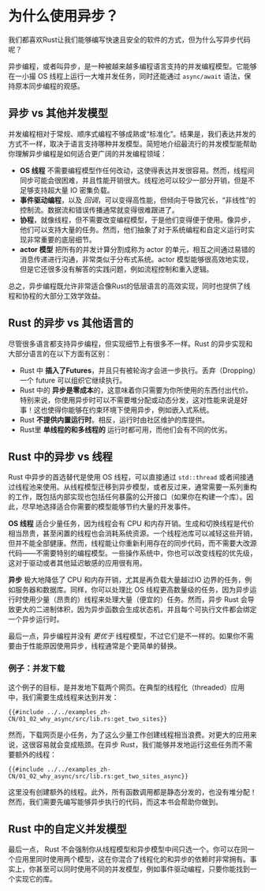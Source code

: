 # 为什么使用异步？

我们都喜欢Rust让我们能够编写快速且安全的软件的方式，但为什么写异步代码呢？

异步编程，或者叫异步，是一种被越来越多编程语言支持的并发编程模型。它能够在一小撮 OS 线程上运行一大堆并发任务，同时还能通过 `async/await` 语法，保持原本同步编程的观感。

## 异步 vs 其他并发模型

并发编程相对于常规、顺序式编程不够成熟或“标准化”。结果是，我们表达并发的方式不一样，取决于语言支持哪种并发模型。简短地介绍最流行的并发模型能帮助你理解异步编程是如何适合更广阔的并发编程领域：

- **OS 线程** 不需要编程模型作任何改动，这使得表达并发很容易。然而，线程间同步可能会很困难，并且性能开销很大。线程池可以较少一部分开销，但是不足够支持超大量 IO 密集负载。
- **事件驱动编程**，以及 _回调_，可以变得高性能，但倾向于导致冗长，“非线性”的控制流。数据流和错误传播通常就变得很难跟进了。
- **协程**，就像线程，但不需要改变编程模型，于是他们变得便于使用。像异步，他们可以支持大量的任务。然而，他们抽象了对于系统编程和自定义运行时实现非常重要的底层细节。
- **actor 模型** 把所有的并发计算分割成称为 actor 的单元，相互之间通过易错的消息传递进行沟通，非常类似于分布式系统。actor 模型能够很高效地实现，但是它还很多没有解答的实践问题，例如流程控制和重入逻辑。

总之，异步编程既允许非常适合像Rust的低层语言的高效实现，同时也提供了线程和协程的大部分工效学效益。

## Rust 的异步 vs 其他语言的

尽管很多语言都支持异步编程，但实现细节上有很多不一样。Rust 的异步实现和大部分语言的在以下方面有区别：

- Rust 中 **插入了Futures**，并且只有被轮询才会进一步执行。丢弃（Dropping）一个 future 可以组织它继续执行。
- Rust 中的 **异步是零成本**的，这意味着你只需要为你所使用的东西付出代价。特别来说，你使用异步时可以不需要堆分配或动态分发，这对性能来说是好事！这也使得你能够在约束环境下使用异步，例如嵌入式系统。
- Rust **不提供内置运行时**。相反，运行时由社区维护的库提供。
- Rust里 **单线程的和多线程的** 运行时都可用，而他们会有不同的优劣。

## Rust 中的异步 vs 线程

Rust 中异步的首选替代是使用 OS 线程，可以直接通过 `std::thread` 或者间接通过线程池来使用。从线程模型迁移到异步模型，或者反过来，通常需要一系列重构的工作，既包括内部实现也包括任何暴露的公开接口（如果你在构建一个库）。因此，尽早地选择适合你需要的模型能够节约大量的开发事件。

**OS 线程** 适合少量任务，因为线程会有 CPU 和内存开销。生成和切换线程是代价相当昂贵，甚至闲置的线程也会消耗系统资源。一个线程池库可以减轻这些开销，但并不能全部健康。然而，线程能让你重新利用存在的同步代码，而不需要大改源代码——不需要特别的编程模型。一些操作系统中，你也可以改变线程的优先级，这对于驱动或者其他延迟敏感的应用很有用。

**异步** 极大地降低了 CPU 和内存开销，尤其是再负载大量越过IO 边界的任务，例如服务器和数据库。同样，你可以处理比 OS 线程更高数量级的任务，因为异步运行时使用少量（昂贵的）线程来处理大量（便宜的）任务。然而，异步 Rust 会导致更大的二进制体积，因为异步函数会生成状态机，并且每个可执行文件都会绑定一个异步运行时。

最后一点，异步编程并没有 _更优于_ 线程模型，不过它们是不一样的。如果你不需要由于性能原因使用异步，线程通常是个更简单的替换。

### 例子：并发下载

这个例子的目标，是并发地下载两个网页。在典型的线程化（threaded）应用中，我们需要生成线程来达到并发：

```rust,ignore
{{#include ../../examples_zh-CN/01_02_why_async/src/lib.rs:get_two_sites}}
```

然而，下载网页是小任务，为了这么少量工作创建线程相当浪费。对更大的应用来说，这很容易就会变成瓶颈。在异步 Rust，我们能够并发地运行这些任务而不需要额外的线程：

```rust,ignore
{{#include ../../examples_zh-CN/01_02_why_async/src/lib.rs:get_two_sites_async}}
```

这里没有创建额外的线程。此外，所有函数调用都是静态分发的，也没有堆分配！然而，我们需要先编写能够异步执行的代码，而这本书会帮助你做到。

## Rust 中的自定义并发模型

最后一点， Rust 不会强制你从线程模型和异步模型中间只选一个。你可以在同一个应用里同时使用两个模型，这在你混合了线程化的和异步的依赖时非常拥有。事实上，你甚至可以同时使用不同的并发模型，例如事件驱动编程，只要你能找到一个实现它的库。
